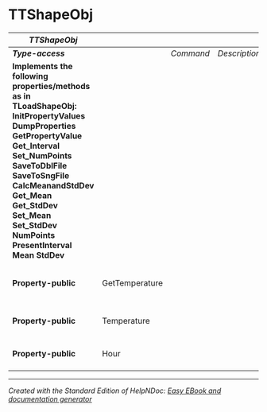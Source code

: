 # TTShapeObj

| ***TTShapeObj*** |  |  |  |  |
| --- | --- | --- | --- | --- |
| ***Type-access*** |  | *Command* | *Description* |  |
| **Implements the following properties/methods as in TLoadShapeObj:** **InitPropertyValues**&nbsp; **DumpProperties** **GetPropertyValue** **Get\_Interval** **Set\_NumPoints** **SaveToDblFile** **SaveToSngFile** **CalcMeanandStdDev** **Get\_Mean** **Get\_StdDev** **Set\_Mean** **Set\_StdDev** **NumPoints** **PresentInterval** **Mean** **StdDev** |  |  |  |  |
| **Property-public** | GetTemperature |  |  | Get Temperatures at specified time, hr. |
| **Property-public** | Temperature |  |  | Get Temperatures by index. |
| **Property-public** | Hour |  |  | Get hour corresponding to point index. |



***
_Created with the Standard Edition of HelpNDoc: [Easy EBook and documentation generator](<https://www.helpndoc.com>)_

